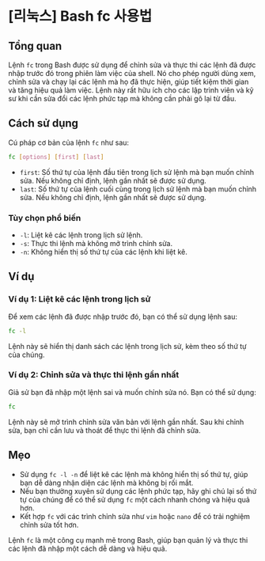# [리눅스] Bash fc 사용법

## Tổng quan
Lệnh `fc` trong Bash được sử dụng để chỉnh sửa và thực thi các lệnh đã được nhập trước đó trong phiên làm việc của shell. Nó cho phép người dùng xem, chỉnh sửa và chạy lại các lệnh mà họ đã thực hiện, giúp tiết kiệm thời gian và tăng hiệu quả làm việc. Lệnh này rất hữu ích cho các lập trình viên và kỹ sư khi cần sửa đổi các lệnh phức tạp mà không cần phải gõ lại từ đầu.

## Cách sử dụng
Cú pháp cơ bản của lệnh `fc` như sau:

```bash
fc [options] [first] [last]
```

- `first`: Số thứ tự của lệnh đầu tiên trong lịch sử lệnh mà bạn muốn chỉnh sửa. Nếu không chỉ định, lệnh gần nhất sẽ được sử dụng.
- `last`: Số thứ tự của lệnh cuối cùng trong lịch sử lệnh mà bạn muốn chỉnh sửa. Nếu không chỉ định, lệnh gần nhất sẽ được sử dụng.

### Tùy chọn phổ biến
- `-l`: Liệt kê các lệnh trong lịch sử lệnh.
- `-s`: Thực thi lệnh mà không mở trình chỉnh sửa.
- `-n`: Không hiển thị số thứ tự của các lệnh khi liệt kê.

## Ví dụ
### Ví dụ 1: Liệt kê các lệnh trong lịch sử
Để xem các lệnh đã được nhập trước đó, bạn có thể sử dụng lệnh sau:

```bash
fc -l
```

Lệnh này sẽ hiển thị danh sách các lệnh trong lịch sử, kèm theo số thứ tự của chúng.

### Ví dụ 2: Chỉnh sửa và thực thi lệnh gần nhất
Giả sử bạn đã nhập một lệnh sai và muốn chỉnh sửa nó. Bạn có thể sử dụng:

```bash
fc
```

Lệnh này sẽ mở trình chỉnh sửa văn bản với lệnh gần nhất. Sau khi chỉnh sửa, bạn chỉ cần lưu và thoát để thực thi lệnh đã chỉnh sửa.

## Mẹo
- Sử dụng `fc -l -n` để liệt kê các lệnh mà không hiển thị số thứ tự, giúp bạn dễ dàng nhận diện các lệnh mà không bị rối mắt.
- Nếu bạn thường xuyên sử dụng các lệnh phức tạp, hãy ghi chú lại số thứ tự của chúng để có thể sử dụng `fc` một cách nhanh chóng và hiệu quả hơn.
- Kết hợp `fc` với các trình chỉnh sửa như `vim` hoặc `nano` để có trải nghiệm chỉnh sửa tốt hơn.

Lệnh `fc` là một công cụ mạnh mẽ trong Bash, giúp bạn quản lý và thực thi các lệnh đã nhập một cách dễ dàng và hiệu quả.